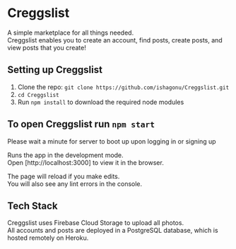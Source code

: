 # Creggslist

A simple marketplace for all things needed. \
Creggslist enables you to create an account,
find posts, create posts, and view posts that you create!

## Setting up Creggslist

1. Clone the repo: `git clone https://github.com/ishagonu/Creggslist.git`
2. `cd Creggslist`
3. Run `npm install` to download the required node modules

## To open Creggslist run `npm start`

Please wait a minute for server to boot up upon
logging in or signing up 

Runs the app in the development mode.\
Open [http://localhost:3000] to view it in the browser.

The page will reload if you make edits.\
You will also see any lint errors in the console.

## Tech Stack
Creggslist uses Firebase Cloud Storage to upload all photos. \
All accounts and posts are deployed in a PostgreSQL database,
which is hosted remotely on Heroku.
